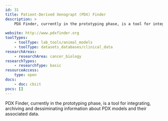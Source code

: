 ```yaml
---
id: 31
title: Patient-Derived Xenograpt (PDX) Finder
description: >
    PDX Finder, currently in the prototyping phase, is a tool for integrating, archiving, and dessiminating information about PDX models and their associated data.
    
website: http://www.pdxfinder.org
toolTypes:
    - toolType: lab_tools/animal_models
    - toolType: datasets_databases/clinical_data
researchAreas:
    - researchArea: cancer_biology
researchTypes:
    - researchType: basic
resourceAccess:
    type: open
docs:
    - doc: cbiit
pocs: []        
---
```

PDX Finder, currently in the prototyping phase, is a tool for integrating, archiving and dessiminating information about PDX models and their associated data.
